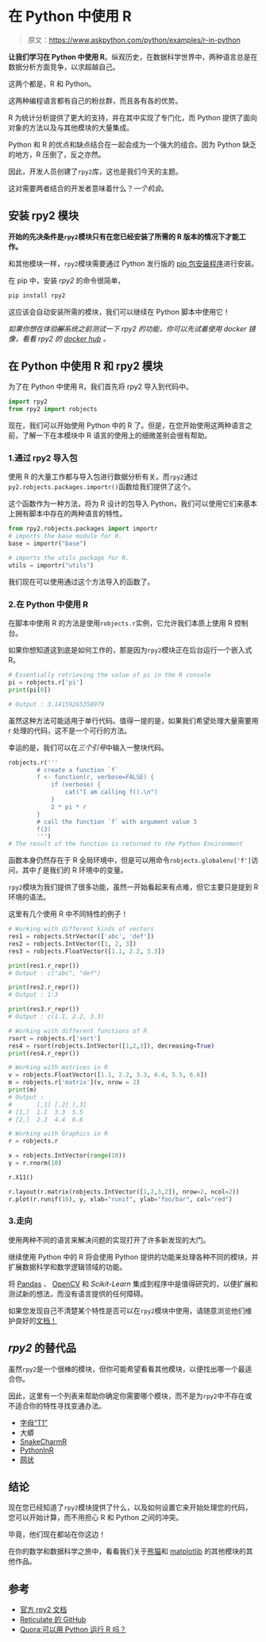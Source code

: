 # 在 Python 中使用 R

> 原文：<https://www.askpython.com/python/examples/r-in-python>

**让我们学习在 Python 中使用 R**。纵观历史，在数据科学世界中，两种语言总是在数据分析方面竞争，以求超越自己。

这两个都是，R 和 Python。

这两种编程语言都有自己的粉丝群，而且各有各的优势。

R 为统计分析提供了更大的支持，并在其中实现了专门化，而 Python 提供了面向对象的方法以及与其他模块的大量集成。

Python 和 R 的优点和缺点结合在一起会成为一个强大的组合。因为 Python 缺乏的地方，R 压倒了，反之亦然。

因此，开发人员创建了`rpy2`库，这也是我们今天的主题。

这对需要两者结合的开发者意味着什么？*一个机会*。

## 安装 rpy2 模块

**开始的先决条件是`rpy2`模块只有在您已经安装了所需的 R 版本的情况下才能工作。**

和其他模块一样，`rpy2`模块需要通过 Python 发行版的 [pip 包安装程序](https://www.askpython.com/python-modules/python-pip)进行安装。

在 pip 中，安装 *rpy2* 的命令很简单，

```py
pip install rpy2

```

这应该会自动安装所需的模块，我们可以继续在 Python 脚本中使用它！

*如果你想在体验~~脚~~系统之前测试一下 rpy2 的功能，你可以先试着使用 docker 镜像，看看 rpy2 的 [docker hub](https://hub.docker.com/r/rpy2/rpy2) 。*

## 在 Python 中使用 R 和 rpy2 模块

为了在 Python 中使用 R，我们首先将 rpy2 导入到代码中。

```py
import rpy2
from rpy2 import robjects

```

现在，我们可以开始使用 Python 中的 R 了。但是，在您开始使用这两种语言之前，了解一下在本模块中 R 语言的使用上的细微差别会很有帮助。

### 1.通过 rpy2 导入包

使用 R 的大量工作都与导入包进行数据分析有关。而`rpy2`通过`py2.robjects.packages.importr()`函数给我们提供了这个。

这个函数作为一种方法，将为 R 设计的包导入 Python，我们可以使用它们来基本上拥有脚本中存在的两种语言的特性。

```py
from rpy2.robjects.packages import importr
# imports the base module for R.
base = importr("base")

# imports the utils package for R.
utils = importr("utils")

```

我们现在可以使用通过这个方法导入的函数了。

### 2.在 Python 中使用 R

在脚本中使用 R 的方法是使用`robjects.r`实例，它允许我们本质上使用 R 控制台。

如果你想知道这到底是如何工作的，那是因为`rpy2`模块正在后台运行一个嵌入式 R。

```py
# Essentially retrieving the value of pi in the R console
pi = robjects.r['pi']
print(pi[0])

# Output : 3.14159265358979

```

虽然这种方法可能适用于单行代码。值得一提的是，如果我们希望处理大量需要用 r 处理的代码，这不是一个可行的方法。

幸运的是，我们可以在*三个引号*中输入一整块代码。

```py
robjects.r('''
        # create a function `f`
        f <- function(r, verbose=FALSE) {
            if (verbose) {
                cat("I am calling f().\n")
            }
            2 * pi * r
        }
        # call the function `f` with argument value 3
        f(3)
        ''')
# The result of the function is returned to the Python Environment

```

函数本身仍然存在于 R 全局环境中，但是可以用命令`robjects.globalenv['f']`访问，其中 *f* 是我们的 R 环境中的变量。

`rpy2`模块为我们提供了很多功能，虽然一开始看起来有点难，但它主要只是提到 R 环境的语法。

这里有几个使用 R 中不同特性的例子！

```py
# Working with different kinds of vectors
res1 = robjects.StrVector(['abc', 'def'])
res2 = robjects.IntVector([1, 2, 3])
res3 = robjects.FloatVector([1.1, 2.2, 3.3])

print(res1.r_repr())
# Output : c("abc", "def")

print(res2.r_repr())
# Output : 1:3

print(res3.r_repr())
# Output : c(1.1, 2.2, 3.3)

# Working with different functions of R
rsort = robjects.r['sort']
res4 = rsort(robjects.IntVector([1,2,3]), decreasing=True)
print(res4.r_repr())

# Working with matrices in R
v = robjects.FloatVector([1.1, 2.2, 3.3, 4.4, 5.5, 6.6])
m = robjects.r['matrix'](v, nrow = 2)
print(m)
# Output :
#       [,1] [,2] [,3]
# [1,]  1.1  3.3  5.5
# [2,]  2.2  4.4  6.6

# Working with Graphics in R
r = robjects.r

x = robjects.IntVector(range(10))
y = r.rnorm(10)

r.X11()

r.layout(r.matrix(robjects.IntVector([1,2,3,2]), nrow=2, ncol=2))
r.plot(r.runif(10), y, xlab="runif", ylab="foo/bar", col="red")

```

### 3.走向

使用两种不同的语言来解决问题的实现打开了许多新发现的大门。

继续使用 Python 中的 R 将会使用 Python 提供的功能来处理各种不同的模块，并扩展数据科学和数学逻辑领域的功能。

将 [Pandas](https://www.askpython.com/python-modules/pandas/python-pandas-module-tutorial) 、 [OpenCV](https://www.askpython.com/python-modules/read-images-in-python-opencv) 和 *Scikit-Learn* 集成到程序中是值得研究的，以便扩展和测试新的想法，而没有语言提供的任何障碍。

如果您发现自己不清楚某个特性是否可以在`rpy2`模块中使用，请随意浏览他们维护良好的[文档！](https://rpy2.github.io/doc/v3.3.x/html/introduction.html#the-r-instance)

## *rpy2* 的替代品

虽然`rpy2`是一个很棒的模块，但你可能希望看看其他模块，以便找出哪一个最适合你。

因此，这里有一个列表来帮助你确定你需要哪个模块，而不是为`rpy2`中不存在或不适合你的特性寻找变通办法。

*   [字母“T1”](https://www.rdocumentation.org/packages/rJython/versions/0.0-4)
*   大蟒
*   [SnakeCharmR](https://github.com/asieira/SnakeCharmR)
*   [PythonInR](https://cran.r-project.org/web/packages/PythonInR/index.html)
*   [网状](https://rstudio.github.io/reticulate/)

## 结论

现在您已经知道了`rpy2`模块提供了什么，以及如何设置它来开始处理您的代码，您可以开始计算，而不用担心 R 和 Python 之间的冲突。

毕竟，他们现在都站在你这边！

在你的数学和数据科学之旅中，看看我们关于[熊猫](https://www.askpython.com/python-modules/pandas/python-pandas-module-tutorial)和 [matplotlib](https://www.askpython.com/python-modules/matplotlib/python-matplotlib) 的其他模块的其他作品。

## 参考

*   [官方 rpy2 文档](https://rpy2.github.io/doc/latest/html/index.html)
*   [Reticulate 的 GitHub](https://github.com/rstudio/reticulate)
*   [Quora:可以用 Python 运行 R 吗？](https://www.quora.com/Can-I-run-R-in-Python)